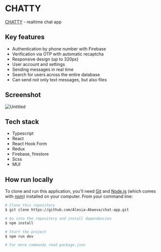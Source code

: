 # CHATTY

[CHATTY](https://chatty-52480.web.app/) - realtime chat app

## Key features

- Authentication by phone number with Firebase
- Verification via OTP with automatic recaptcha
- Responsive design (up to 320px)
- User account and settings
- Sending messages in real time
- Search for users across the entire database
- Can send not only text messages, but also files

## Screenshot

![Untitled](https://github.com/undersky0827/Realtime-Chat/assets/3600972/6a32945b-09fd-46ea-a0be-98d46ba5cb80)

## Tech stack

- Typescript
- React
- React Hook Form
- Redux
- Firebase, firestore
- Scss
- MUI

## How run locally

To clone and run this application, you'll need [Git](https://git-scm.com) and [Node.js](https://nodejs.org/en/download/) (which comes with [npm](http://npmjs.com)) installed on your computer. From your command line:

```bash
# Clone this repository
$ git clone https://github.com/Alesia-Abaeva/chat-app.git

# Go into the repository and install dependencies
$ npm install

# Start the project
$ npm run dev

# For more commands read package.json
```
